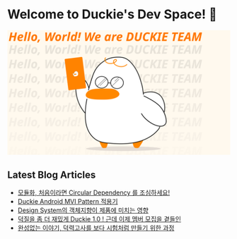 # Welcome to Duckie's Dev Space! 🥳

![](/assets/dev_banner.svg)

## Latest Blog Articles

<!-- BLOG-POST-LIST:START -->
- [모듈화, 처음이라면 Circular Dependency 를 조심하세요!](https://blog.duckie.team/%EB%AA%A8%EB%93%88%ED%99%94-%EC%B2%98%EC%9D%8C%EC%9D%B4%EB%9D%BC%EB%A9%B4-%EC%9D%B4%EA%B2%83-%EB%A7%8C%EC%9D%80-%EC%95%8C%EC%95%84%EB%91%90%EC%84%B8%EC%9A%94-47540b78e190?source=rss----f4cd2e25357---4)
- [Duckie Android MVI Pattern 적용기](https://blog.duckie.team/duckie-android-mvi-pattern-%EC%A0%81%EC%9A%A9%EA%B8%B0-2ab5e217f63b?source=rss----f4cd2e25357---4)
- [Design System의 객체지향이 제품에 미치는 영향](https://blog.duckie.team/design-system%EC%9D%98-%EA%B0%9D%EC%B2%B4%EC%A7%80%ED%96%A5%EC%9D%B4-%EC%A0%9C%ED%92%88%EC%97%90-%EB%AF%B8%EC%B9%98%EB%8A%94-%EC%98%81%ED%96%A5-cbd52741a9fb?source=rss----f4cd2e25357---4)
- [덕질을 좀 더 재밌게 Duckie 1.0 ! 근데 이제 멤버 모집을 곁들인](https://blog.duckie.team/%EB%8D%95%EC%A7%88%EC%9D%84-%EC%A2%80-%EB%8D%94-%EC%9E%AC%EB%B0%8C%EA%B2%8C-duckie-1-0-%EA%B7%BC%EB%8D%B0-%EC%9D%B4%EC%A0%9C-%EB%A9%A4%EB%B2%84-%EB%AA%A8%EC%A7%91%EC%9D%84-%EA%B3%81%EB%93%A4%EC%9D%B8-f6a2a29f61ae?source=rss----f4cd2e25357---4)
- [완성없는 이야기, 덕력고사를 보다 시험처럼 만들기 위한 과정](https://blog.duckie.team/%EC%99%84%EC%84%B1%EC%97%86%EB%8A%94-%EC%9D%B4%EC%95%BC%EA%B8%B0-%EB%8D%95%EB%A0%A5%EA%B3%A0%EC%82%AC%EB%A5%BC-%EB%B3%B4%EB%8B%A4-%EC%8B%9C%ED%97%98%EC%B2%98%EB%9F%BC-%EB%A7%8C%EB%93%A4%EA%B8%B0-%EC%9C%84%ED%95%9C-%EA%B3%BC%EC%A0%95-feaf082b8dc?source=rss----f4cd2e25357---4)
<!-- BLOG-POST-LIST:END -->
